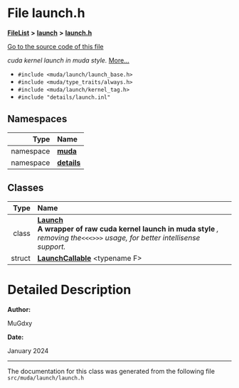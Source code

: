 

# File launch.h



[**FileList**](files.md) **>** [**launch**](dir_440d6ef7395341c98b5d944289d06a83.md) **>** [**launch.h**](launch_2launch_8h.md)

[Go to the source code of this file](launch_2launch_8h_source.md)

_cuda kernel launch in muda style._ [More...](#detailed-description)

* `#include <muda/launch/launch_base.h>`
* `#include <muda/type_traits/always.h>`
* `#include <muda/launch/kernel_tag.h>`
* `#include "details/launch.inl"`













## Namespaces

| Type | Name |
| ---: | :--- |
| namespace | [**muda**](namespacemuda.md) <br> |
| namespace | [**details**](namespacemuda_1_1details.md) <br> |


## Classes

| Type | Name |
| ---: | :--- |
| class | [**Launch**](classmuda_1_1_launch.md) <br>**A wrapper of raw cuda kernel launch in muda style** _, removing the_`<<<>>>` _usage, for better intellisense support._ |
| struct | [**LaunchCallable**](structmuda_1_1details_1_1_launch_callable.md) &lt;typename F&gt;<br> |


















































# Detailed Description




**Author:**

MuGdxy 




**Date:**

January 2024 





    

------------------------------
The documentation for this class was generated from the following file `src/muda/launch/launch.h`

